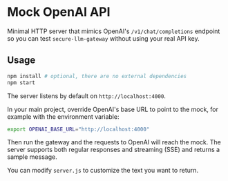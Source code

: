 # Mock OpenAI API

Minimal HTTP server that mimics OpenAI's `/v1/chat/completions` endpoint so you can test `secure-llm-gateway` without using your real API key.

## Usage

```bash
npm install # optional, there are no external dependencies
npm start
```

The server listens by default on `http://localhost:4000`.

In your main project, override OpenAI's base URL to point to the mock, for example with the environment variable:

```bash
export OPENAI_BASE_URL="http://localhost:4000"
```

Then run the gateway and the requests to OpenAI will reach the mock. The server supports both regular responses and streaming (SSE) and returns a sample message.

You can modify `server.js` to customize the text you want to return.

